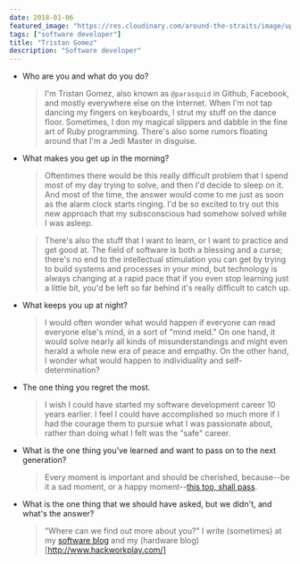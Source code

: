 ```yaml
---
date: 2018-01-06
featured_image: "https://res.cloudinary.com/around-the-straits/image/upload/c_fill,g_face,h_600,w_800/v1515263111/IMG_0239_clv0vq.jpg"
tags: ["software developer"]
title: "Tristan Gomez"
description: "Software developer"
---
```

* Who are you and what do you do?

    >  I'm Tristan Gomez, also known as `@parasquid` in Github, Facebook, and mostly everywhere else on the Internet. When I'm not tap dancing my fingers on keyboards, I strut my stuff on the dance floor. Sometimes, I don my magical slippers and dabble in the fine art of Ruby programming. There's also some rumors floating around that I'm a Jedi Master in disguise.

<!--more-->

* What makes you get up in the morning?

    > Oftentimes there would be this really difficult problem that I spend most of my day trying to solve, and then I'd decide to sleep on it. And most of the time, the answer would come to me just as soon as the alarm clock starts ringing. I'd be so excited to try out this new approach that my subsconscious had somehow solved while I was asleep.

    > There's also the stuff that I want to learn, or I want to practice and get good at. The field of software is both a blessing and a curse; there's no end to the intellectual stimulation you can get by trying to build systems and processes in your mind, but technology is always changing at a rapid pace that if you even stop learning just a little bit, you'd be left so far behind it's really difficult to catch up.

* What keeps you up at night?

    > I would often wonder what would happen if everyone can read everyone else's mind, in a sort of "mind meld." On one hand, it would solve nearly all kinds of misunderstandings and might even herald a whole new era of peace and empathy. On the other hand, I wonder what would happen to individuality and self-determination?

* The one thing you regret the most.

    > I wish I could have started my software development career 10 years earlier. I feel I could have accomplished so much more if I had the courage them to pursue what I was passionate about, rather than doing what I felt was the "safe" career.

* What is the one thing you've learned and want to pass on to the next generation?

    > Every moment is important and should be cherished, because--be it a sad moment, or a happy moment--[this too, shall pass](https://en.wikipedia.org/wiki/This_too_shall_pass).

* What is the one thing that we should have asked, but we didn't, and what's the answer?

    > "Where can we find out more about you?" I write (sometimes) at my [software blog](http://life.beyondrails.com/) and my (hardware blog)[http://www.hackworkplay.com/]
